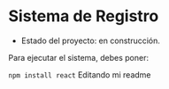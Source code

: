 <h1>Sistema de Registro</h1>

- Estado del proyecto: en construcción.
  
Para ejecutar el sistema, debes poner:

```npm install react```
Editando mi readme
